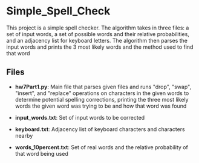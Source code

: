 # Simple_Spell_Check

This project is a simple spell checker. The algorithm takes in three files: a set of input words, a set of possible words and their relative probabilities, and an adjacency list for keyboard letters. The algorithm then parses the input words and prints the 3 most likely words and the method used to find that word

## Files

- **hw7Part1.py**: Main file that parses given files and runs "drop", "swap", "insert", and "replace" operations on characters in the given words to determine potential spelling corrections, printing the three most likely words the given word was trying to be and how that word was found

- **input_words.txt**: Set of input words to be corrected

- **keyboard.txt**: Adjacency list of keyboard characters and characters nearby

- **words_10percent.txt**: Set of real words and the relative probability of that word being used

